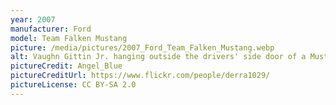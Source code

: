 ```yaml
---
year: 2007
manufacturer: Ford
model: Team Falken Mustang
picture: /media/pictures/2007_Ford_Team_Falken_Mustang.webp
alt: Vaughn Gittin Jr. hanging outside the drivers' side door of a Mustang.
pictureCredit: Angel_Blue
pictureCreditUrl: https://www.flickr.com/people/derra1029/
pictureLicense: CC BY-SA 2.0
---
```

